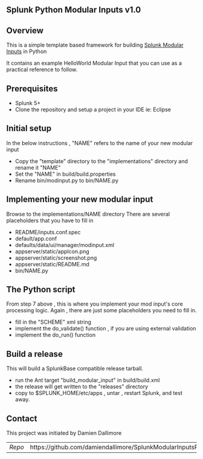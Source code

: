 ## Splunk Python Modular Inputs v1.0

## Overview

This is a simple template based framework for building <a href="http://docs.splunk.com/Documentation/Splunk/latest/AdvancedDev/ModInputsIntro">Splunk Modular Inputs</a> in Python

It contains an example HelloWorld Modular Input that you can use as a practical reference to follow.

## Prerequisites

* Splunk 5+
* Clone the repository and setup a project in your IDE ie: Eclipse

## Initial setup

In the below instructions , "NAME" refers to the name of your new modular input

* Copy the "template" directory to the "implementations" directory and rename it "NAME"
* Set the "NAME" in build/build.properties
* Rename bin/modinput.py to bin/NAME.py

## Implementing your new modular input

Browse to the implementations/NAME directory
There are several placeholders that you have to fill in

* README/inputs.conf.spec
* default/app.conf
* defaults/data/ui/manager/modinput.xml
* appserver/static/appIcon.png
* appserver/static/screenshot.png
* appserver/static/README.md
* bin/NAME.py

## The Python script

From step 7 above , this is where you implement your mod input's core processing logic.
Again , there are just some placeholders you need to fill in.

* fill in the "SCHEME" xml string
* implement the do_validate() function , if you are using external validation
* implement the do_run() function

## Build a release

This will build a SplunkBase compatible release tarball.

* run the Ant target "build_modular_input" in build/build.xml
* the release will get written to the "releases" directory
* copy to $SPLUNK_HOME/etc/apps , untar , restart Splunk, and test away.

## Contact

This project was initiated by Damien Dallimore
<table>

<tr>
<td><em>Repo</em></td>
<td>https://github.com/damiendallimore/SplunkModularInputsPythonFramework</td>
</tr>

</table>



